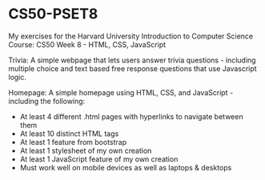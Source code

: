 # CS50-PSET8

My exercises for the Harvard University Introduction to Computer Science Course: CS50 Week 8 - HTML, CSS, JavaScript

Trivia: A simple webpage that lets users answer trivia questions - including multiple choice and text based free response questions that use Javascript logic.

Homepage: A simple homepage using HTML, CSS, and JavaScript - including the following:
- At least 4 different .html pages with hyperlinks to navigate between them 
- At least 10 distinct HTML tags
- At least 1 feature from bootstrap
- At least 1 stylesheet of my own creation
- At least 1 JavaScript feature of my own creation
- Must work well on mobile devices as well as laptops & desktops
